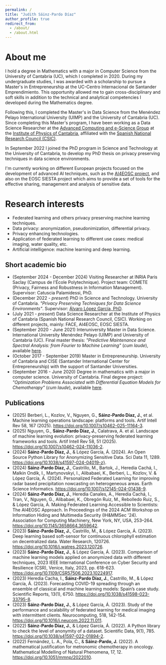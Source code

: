 ```yaml
---
permalink: /
title: "Judith Sáinz-Pardo Díaz"
author_profile: true
redirect_from: 
  - /about/
  - /about.html
---
```



About me
======
I hold a degree in Mathematics with a major in Computer Science from the University of Cantabria (UC), which I completed in 2020. During my undergraduate studies, I was awarded with a scholarship to pursue a Master's in Entrepreneurship at the UC-Centro Internacional de Santander Emprendimiento. This opportunity allowed me to gain cross-disciplinary and soft skills in addition to the technical and analytical competencies I developed during the Mathematics degree.

Following this, I completed the Master's in Data Science from the Menéndez Pelayo International University (UIMP) and the University of Cantabria (UC). Since completing this Master's program, I have been working as a Data Science Researcher at the [Advanced Computing and e-Science Group](https://advancedcomputing.ifca.es/) at the [Institute of Physics of Cantabria](https://ifca.unican.es), affiliated with the [Spanish National Research Council (CSIC)](https://www.csic.es/).

In September 2022 I joined the PhD program in Science and Technology at the University of Cantabria, to develop my PhD thesis on privacy preserving techniques in data science environments.

I'm currently working on different European projects focused on the development of advanced AI techniques, such as the [AI4EOSC project](https://ai4eosc.eu/), and also on the EOSC SIESTA project which aims to provide a set of tools for the effective sharing, management and analysis of sensitive data.

Research interests
======
- Federated learning and others privacy preserving machine learning techniques.
- Data privacy: anonymization, pseudonimization, differential privacy.
- Privacy enhancing technologies.
- Application of federated learning to different use cases: medical imaging, water quality, etc.
- Artificial intelligence: machine learning and deep learning.

Short academic bio
------
- (September 2024 - December 2024) Visiting Researcher at INRIA Paris Saclay (Campus de l'École Polytechnique). Project team: COMETE (Privacy, Fairness and Robustness in Information Management). Supervisor: Catuscia Palamidessi, PhD. 
- (December 2022 - _present_) PhD in Science and Technology. University of Cantabria. _"Privacy Preserving Techniques for Data Science Environments"_. Supervisor: [Álvaro López García, PhD](https://alvarolopez.github.io/).
- (July 2021 - _present_) Data Science Researcher at the Institute of Physics of Cantabria (Spanish National Research Council, CSIC). Working on different projects, mainly: FACE, AI4EOSC, EOSC SIESTA.
- (September 2020 - June 2021) Interuniversity Master in Data Science. International University Menéndez Pelayo (UIMP) and University of Cantabria (UC). Final master thesis: _"Predictive Maintenance and Spectral Analysis: from Fourier to Machine Learning"_ (_cum laude_), available [here](https://digital.csic.es/handle/10261/245733).
- (October 2017 - September 2019) Master in Entrepreneurship. University of Cantabria and CISE (Santander International Center for Entrepreneurship) with the support of Santander Universities.
- (September 2016 - June 2020) Degree in mathematics with a major in computer science. University of Cantabria. Final degree project: _"Optimization Problems Associated with Differential Equation Models for Chemotherapy"_ (_cum laude_), available [here](https://repositorio.unican.es/xmlui/handle/10902/20601).
    
Publications
------
- (2025) Berberi, L., Kozlov, V., Nguyen, G., **Sáinz-Pardo Díaz, J.**, et al. Machine learning operations landscape: platforms and tools. Artif Intell Rev 58, 167 (2025). <https://doi.org/10.1007/s10462-025-11164-3>.
- (2025) Nguyen, G., **Sáinz-Pardo Díaz, J.**, Calatrava, A. et al. Landscape of machine learning evolution: privacy-preserving federated learning frameworks and tools. Artif Intell Rev 58, 51 (2025). <https://doi.org/10.1007/s10462-024-11036-2>.
- (2024) **Sáinz-Pardo Díaz, J.**, & López García, Á. (2024). An Open Source Python Library for Anonymizing Sensitive Data. Sci Data 11, 1289. <https://doi.org/10.1038/s41597-024-04019-z}>.
- (2024) **Sáinz-Pardo Díaz, J.**, Castrillo, M., Bartok, J., Heredia Cachá, I., Malkin Ondík, I., Martynovskyi, I., Alibabaei, K., Berberi, L., Kozlov, V. & López García, Á. (2024). Personalized Federated Learning for improving radar based precipitation nowcasting on heterogeneous areas. Earth Science Informatics. <https://doi.org/10.1007/s12145-024-01438-9>.
- (2024) **Sáinz-Pardo Díaz, J.**, Heredia Canales, A., Heredia Cachá, I., Tran, V., Nguyen, G., Alibabaei, K., Obregón Ruiz, M., Rebolledo Ruiz, S., & López García, Á. Making Federated Learning Accessible to Scientists: The AI4EOSC Approach. In Proceedings of the 2024 ACM Workshop on Information Hiding and Multimedia Security (IH&MMSec '24). Association for Computing Machinery, New York, NY, USA, 253–264. <https://doi.org/10.1145/3658664.3659642>.
- (2023) **Sáinz-Pardo Díaz, J.**, Castrillo, M., & López García, Á. (2023). Deep learning based soft-sensor for continuous chlorophyll estimation on decentralized data. Water Research, 120726. <https://doi.org/10.1016/j.watres.2023.120726>.
- (2023) **Sáinz-Pardo Díaz, J.**, & López García, Á. (2023). Comparison of machine learning models applied on anonymized data with different techniques, 2023 IEEE International Conference on Cyber Security and Resilience (CSR), Venice, Italy, 2023, pp. 618-623. <https://doi.org/10.1109/CSR57506.2023.10224917>.
- (2023) Heredia Cacha, I., **Sáinz-Pardo Díaz, J.**, Castrillo, M., & López García, Á. (2023). Forecasting COVID-19 spreading through an ensemble of classical and machine learning models: Spain’s case study. Scientific Reports, 13(1), 6750. <https://doi.org/10.1038/s41598-023-33795-8>.
- (2023) **Sáinz-Pardo Díaz, J.**, & López García, Á. (2023). Study of the performance and scalability of federated learning for medical imaging with intermittent clients. Neurocomputing, 518, 142-154. <https://doi.org/10.1016/j.neucom.2022.11.011>.
- (2022) **Sáinz-Pardo Díaz, J.**, & López García, Á. (2022). A Python library to check the level of anonymity of a dataset. Scientific Data, 9(1), 785. https://doi.org/10.1038/s41597-022-01894-2.
- (2022) Fernández, L. A., Pola, C., & **Sáinz-Pardo, J.** (2022). A mathematical justification for metronomic chemotherapy in oncology. Mathematical Modelling of Natural Phenomena, 17, 12. <https://doi.org/10.1051/mmnp/2022010>.





